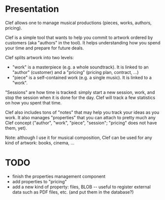 # Presentation
Clef allows one to manage musical productions (pieces, works,  authors, pricing).

Clef is a simple tool that wants to help you commit to artwork ordered by customers (aka "authors" in the tool). It helps understanding how you spend your time and prepare for future deals.

Clef splits artwork into two levels:
  - "work" is a masterpiece (e.g. a whole soundtrack). It is linked to an "author" (customer) and a "pricing" (pricing plan, contract, ...)
  - "piece" is a self-contained work (e.g. a single music). It is linked to a "work".

"Sessions" are how time is tracked: simply start a new session, work, and stop the session when it is done for the day. Clef will track a few statistics on how you spent that time.

Clef also includes tons of "notes" that may help you track your ideas as you work. It also manages "properties" that you can attach to pretty much any Clef concept ("author", "work", "piece", "session"; "pricing" does not have them, yet).

Note: although I use it for musical composition, Clef can be used for any kind of artwork: books, cinema, ...

# TODO
- finish the properties management component
- add properties to "pricing"
- add a new kind of property: files, BLOB -- useful to register external data such as PDF files, etc. (and put them in the database?)
